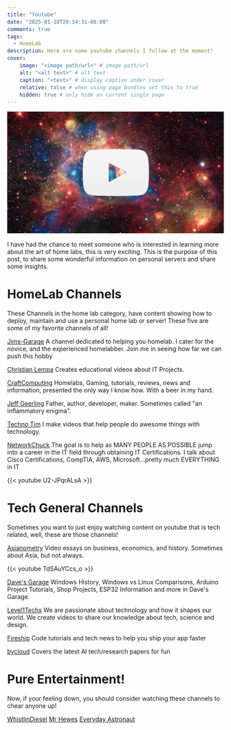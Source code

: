```yaml
---
title: "Youtube"
date: "2025-01-18T20:34:31-08:00"
comments: true
tags:
  - HomeLab
description: Here are some youtube channels I follow at the moment! 
cover:
    image: "<image path/url>" # image path/url
    alt: "<alt text>" # alt text
    caption: "<text>" # display caption under cover
    relative: false # when using page bundles set this to true
    hidden: true # only hide on current single page
---
```

![alt text](/posts/youtbe.png)

I have had the chance to meet someone who is interested in learning more about the art of home labs, this is very exciting. This is the purpose of this post, to share some wonderful information on personal servers and share some insights.

# HomeLab Channels
These Channels in the home lab category, have content showing how to deploy, maintain and use a personal home lab or server! These five are some of my favorite channels of all! 

[Jims-Garage](https://www.youtube.com/@Jims-Garage)
A channel dedicated to helping you homelab. I cater for the novice, and the experienced homelabber. Join me in seeing how far we can push this hobby

[Christian Lempa](https://www.youtube.com/@christianlempa)
Creates educational videos about IT Projects.

[CraftComputing](https://www.youtube.com/@CraftComputing)
Homelabs, Gaming, tutorials, reviews, news and information, presented the only way I know how. With a beer in my hand.

[Jeff Geerling](https://www.youtube.com/@JeffGeerling)
Father, author, developer, maker. Sometimes called "an inflammatory enigma".

[Techno Tim](https://www.youtube.com/@TechnoTim)
I make videos that help people do awesome things with technology.

[NetworkChuck](https://www.youtube.com/@NetworkChuck)
The goal is to help as MANY PEOPLE AS POSSIBLE jump into a career in the IT field through obtaining IT Certifications. I talk about Cisco Certifications, CompTIA, AWS, Microsoft...pretty much EVERYTHING in IT

{{< youtube U2-JPqrALsA >}}

# Tech General Channels
Sometimes you want to just enjoy watching content on youtube that is tech related, well, these are those channels!

[Asianometry](https://www.youtube.com/@Asianometry)
Video essays on business, economics, and history. Sometimes about Asia, but not always.

{{< youtube TdSAuYCcs_o >}}

[Dave's Garage](https://www.youtube.com/@DavesGarage)
Windows History, Windows vs Linux Comparisons, Arduino Project Tutorials, Shop Projects, ESP32 Information and more in Dave's Garage.

[Level1Techs](https://www.youtube.com/c/Level1Techs)
We are passionate about technology and how it shapes our world. We create videos to share our knowledge about tech, science and design.

[Fireship](https://www.youtube.com/@Fireship)
Code tutorials and tech news to help you ship your app faster

<!-- {{< youtube GhIm-Dk1pzk >}} -->

[bycloud](https://www.youtube.com/@bycloudAI)
Covers the latest AI tech/research papers for fun

# Pure Entertainment!
Now, if your feeling down, you should consider watching these channels to chear anyone up!

[WhistlinDiesel](https://www.youtube.com/@whistlindiesel)
[Mr Hewes](https://www.youtube.com/@MrHewes)
[Everyday Astronaut](https://www.youtube.com/@EverydayAstronaut)
